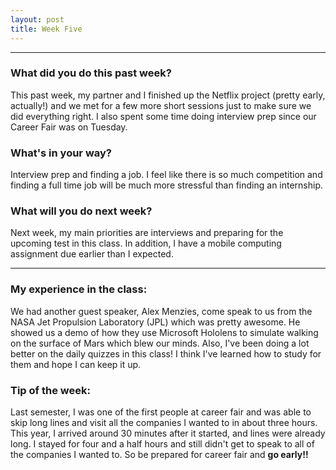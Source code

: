 ```yaml
---
layout: post
title: Week Five
---
```


---

### What did you do this past week?
This past week, my partner and I finished up the Netflix project (pretty early, actually!) and we met for a few more short sessions just to make sure we did everything right. I also spent some time doing interview prep since our Career Fair was on Tuesday. 

### What's in your way?
Interview prep and finding a job. I feel like there is so much competition and finding a full time job will be much more stressful than finding an internship. 

### What will you do next week?
Next week, my main priorities are interviews and preparing for the upcoming test in this class. In addition, I have a mobile computing assignment due earlier than I expected.

---

### My experience in the class:
We had another guest speaker, Alex Menzies, come speak to us from the NASA Jet Propulsion Laboratory (JPL) which was pretty awesome. He showed us a demo of how they use Microsoft Hololens to simulate walking on the surface of Mars which blew our minds. Also, I've been doing a lot better on the daily quizzes in this class! I think I've learned how to study for them and hope I can keep it up.

### Tip of the week:
Last semester, I was one of the first people at career fair and was able to skip long lines and visit all the companies I wanted to in about three hours. This year, I arrived around 30 minutes after it started, and lines were already long. I stayed for four and a half hours and still didn't get to speak to all of the companies I wanted to. So be prepared for career fair and **go early!!**
